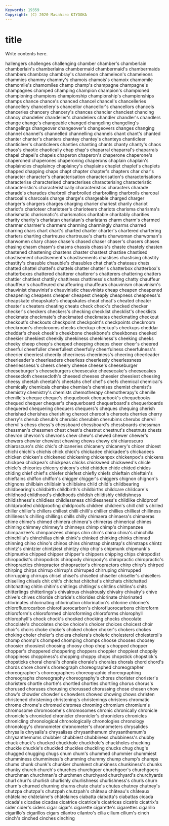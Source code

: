 ```yaml
---
Keywords: 19359
Copyright: (C) 2020 Masahiro KIYOOKA
---
```


# title

Write contents here.

hallengers challenges challenging chamber chamber's chamberlain
chamberlain's chamberlains chambermaid chambermaid's chambermaids chambers chambray chambray's chameleon chameleon's
chameleons chammies chammy chammy's chamois chamois's chamoix chamomile chamomile's chamomiles
champ champ's champagne champagne's champagnes champed champing champion champion's championed
championing champions championship championship's championships champs chance chance's chanced chancel
chancel's chancelleries chancellery chancellery's chancellor chancellor's chancellors chancels chanceries chancery
chancery's chances chancier chanciest chancing chancy chandelier chandelier's chandeliers chandler
chandler's chandlers change change's changeable changed changeling changeling's changelings changeover
changeover's changeovers changes changing channel channel's channelled channelling channels chant
chant's chanted chanter chanter's chanters chantey chantey's chanteys chanticleer chanticleer's
chanticleers chanties chanting chants chanty chanty's chaos chaos's chaotic chaotically
chap chap's chaparral chaparral's chaparrals chapel chapel's chapels chaperon chaperon's
chaperone chaperone's chaperoned chaperones chaperoning chaperons chaplain chaplain's chaplaincies chaplaincy
chaplaincy's chaplains chaplet chaplet's chaplets chapped chapping chaps chapt chapter
chapter's chapters char char's character character's characterisation characterisation's characterisations characterise
characterised characterises characterising characteristic characteristic's characteristically characteristics characters charade charade's
charades charbroil charbroiled charbroiling charbroils charcoal charcoal's charcoals charge charge's
chargeable charged charger charger's chargers charges charging charier chariest charily
chariot chariot's charioteer charioteer's charioteers chariots charisma charisma's charismatic charismatic's
charismatics charitable charitably charities charity charity's charlatan charlatan's charlatans charm
charm's charmed charmer charmer's charmers charming charmingly charms charred charring
chars chart chart's charted charter charter's chartered chartering charters charting
chartreuse chartreuse's charts charwoman charwoman's charwomen chary chase chase's chased
chaser chaser's chasers chases chasing chasm chasm's chasms chassis chassis's
chaste chastely chasten chastened chastening chastens chaster chastest chastise chastised
chastisement chastisement's chastisements chastises chastising chastity chastity's chasuble chasuble's chasubles
chat chat's chateaus chats chatted chattel chattel's chattels chatter chatter's
chatterbox chatterbox's chatterboxes chattered chatterer chatterer's chatterers chattering chatters chattier
chattiest chattily chattiness chattiness's chatting chatty chauffeur chauffeur's chauffeured chauffeuring
chauffeurs chauvinism chauvinism's chauvinist chauvinist's chauvinistic chauvinists cheap cheapen cheapened
cheapening cheapens cheaper cheapest cheaply cheapness cheapness's cheapskate cheapskate's cheapskates
cheat cheat's cheated cheater cheater's cheaters cheating cheats check check's
checked checker checker's checkers checkers's checking checklist checklist's checklists checkmate
checkmate's checkmated checkmates checkmating checkout checkout's checkouts checkpoint checkpoint's checkpoints
checkroom checkroom's checkrooms checks checkup checkup's checkups cheddar cheddar's cheek
cheek's cheekbone cheekbone's cheekbones cheeked cheekier cheekiest cheekily cheekiness cheekiness's
cheeking cheeks cheeky cheep cheep's cheeped cheeping cheeps cheer cheer's
cheered cheerful cheerfuller cheerfullest cheerfully cheerfulness cheerfulness's cheerier cheeriest cheerily
cheeriness cheeriness's cheering cheerleader cheerleader's cheerleaders cheerless cheerlessly cheerlessness cheerlessness's
cheers cheery cheese cheese's cheeseburger cheeseburger's cheeseburgers cheesecake cheesecake's cheesecakes
cheesecloth cheesecloth's cheesed cheeses cheesier cheesiest cheesing cheesy cheetah cheetah's
cheetahs chef chef's chefs chemical chemical's chemically chemicals chemise chemise's
chemises chemist chemist's chemistry chemistry's chemists chemotherapy chemotherapy's chenille chenille's
cheque cheque's chequebook chequebook's chequebooks chequed chequer chequer's chequerboard chequerboard's
chequerboards chequered chequering chequers chequers's cheques chequing cherish cherished cherishes
cherishing cheroot cheroot's cheroots cherries cherry cherry's cherub cherub's cherubic
cherubim cherubims cherubs chervil chervil's chess chess's chessboard chessboard's chessboards
chessman chessman's chessmen chest chest's chestnut chestnut's chestnuts chests chevron
chevron's chevrons chew chew's chewed chewer chewer's chewers chewier chewiest
chewing chews chewy chi chiaroscuro chiaroscuro's chic chic's chicaneries chicanery
chicanery's chicer chicest chichi chichi's chichis chick chick's chickadee chickadee's
chickadees chicken chicken's chickened chickening chickenpox chickenpox's chickens chickpea chickpea's
chickpeas chicks chickweed chickweed's chicle chicle's chicories chicory chicory's chid
chidden chide chided chides chiding chief chief's chiefer chiefest chiefly
chiefs chieftain chieftain's chieftains chiffon chiffon's chigger chigger's chiggers chignon
chignon's chignons chilblain chilblain's chilblains child child's childbearing childbearing's childbirth
childbirth's childbirths childcare childcare's childhood childhood's childhoods childish childishly childishness
childishness's childless childlessness childlessness's childlike childproof childproofed childproofing childproofs children
children's chill chill's chilled chiller chiller's chillers chillest chilli chilli's
chillier chillies chilliest chilliness chilliness's chilling chillings chills chilly chimaera
chimaera's chimaeras chime chime's chimed chimera chimera's chimeras chimerical chimes
chiming chimney chimney's chimneys chimp chimp's chimpanzee chimpanzee's chimpanzees chimps
chin chin's china china's chinchilla chinchilla's chinchillas chink chink's chinked
chinking chinks chinned chinning chino chino's chinos chins chinstrap chinstrap's
chinstraps chintz chintz's chintzier chintziest chintzy chip chip's chipmunk chipmunk's
chipmunks chipped chipper chipper's chippers chipping chips chiropodist chiropodist's chiropodists
chiropody chiropody's chiropractic chiropractic's chiropractics chiropractor chiropractor's chiropractors chirp chirp's
chirped chirping chirps chirrup chirrup's chirruped chirruping chirrupped chirrupping chirrups
chisel chisel's chiselled chiseller chiseller's chisellers chiselling chisels chit chit's
chitchat chitchat's chitchats chitchatted chitchatting chitin chitin's chitlings chitlings's chitlins
chitlins's chits chitterlings chitterlings's chivalrous chivalrously chivalry chivalry's chive chive's
chives chloride chloride's chlorides chlorinate chlorinated chlorinates chlorinating chlorination chlorination's
chlorine chlorine's chlorofluorocarbon chlorofluorocarbon's chlorofluorocarbons chloroform chloroform's chloroformed chloroforming chloroforms
chlorophyll chlorophyll's chock chock's chocked chocking chocks chocolate chocolate's chocolates
choice choice's choicer choices choicest choir choir's choirs choke choke's
choked choker choker's chokers chokes choking choler choler's cholera cholera's
choleric cholesterol cholesterol's chomp chomp's chomped chomping chomps choose chooses
choosey choosier choosiest choosing choosy chop chop's chopped chopper chopper's
choppered choppering choppers choppier choppiest choppily choppiness choppiness's chopping choppy
chops chopstick chopstick's chopsticks choral choral's chorale chorale's chorales chorals
chord chord's chords chore chore's choreograph choreographed choreographer choreographer's choreographers
choreographic choreographing choreographs choreography choreography's chores chorister chorister's choristers chortle
chortle's chortled chortles chortling chorus chorus's chorused choruses chorusing chorussed
chorussing chose chosen chow chow's chowder chowder's chowders chowed chowing
chows christen christened christening christening's christenings christens chromatic chrome chrome's
chromed chromes chroming chromium chromium's chromosome chromosome's chromosomes chronic chronically
chronicle chronicle's chronicled chronicler chronicler's chroniclers chronicles chronicling chronological chronologically
chronologies chronology chronology's chronometer chronometer's chronometers chrysalides chrysalis chrysalis's chrysalises
chrysanthemum chrysanthemum's chrysanthemums chubbier chubbiest chubbiness chubbiness's chubby chuck chuck's
chucked chuckhole chuckhole's chuckholes chucking chuckle chuckle's chuckled chuckles chuckling
chucks chug chug's chugged chugging chugs chum chum's chummed chummier
chummiest chumminess chumminess's chumming chummy chump chump's chumps chums chunk
chunk's chunkier chunkiest chunkiness chunkiness's chunks chunky church church's churches
churchgoer churchgoer's churchgoers churchman churchman's churchmen churchyard churchyard's churchyards churl
churl's churlish churlishly churlishness churlishness's churls churn churn's churned churning
churns chute chute's chutes chutney chutney's chutzpa chutzpa's chutzpah chutzpah's
château château's châteaux châtelaine châtelaine's châtelaines ciabatta ciabatta's ciabattas cicada
cicada's cicadae cicadas cicatrice cicatrice's cicatrices cicatrix cicatrix's cider cider's
ciders cigar cigar's cigarette cigarette's cigarettes cigarillo cigarillo's cigarillos cigars
cilantro cilantro's cilia cilium cilium's cinch cinch's cinched cinches cinching
